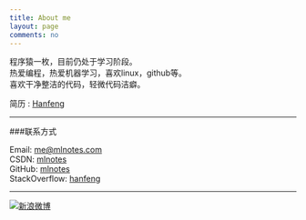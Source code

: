 ```yaml
---
title: About me
layout: page
comments: no
---
```


程序猿一枚，目前仍处于学习阶段。	
热爱编程，热爱机器学习，喜欢linux，github等。		
喜欢干净整洁的代码，轻微代码洁癖。  

简历 : [Hanfeng](http://careers.stackoverflow.com/hanfeng)  

----

###联系方式        

Email: [me@mlnotes.com](me@mlnotes.com)     
CSDN: [mlnotes](http://blog.csdn.net/mlnotes)   
GitHub: [mlnotes](https://github.com/mlnotes)        
StackOverflow: [hanfeng](http://stackoverflow.com/users/2667591/hanfeng)  

----

[![新浪微博](http://service.t.sina.com.cn/widget/qmd/1617060065/fd65f3f9/1.png)](http://weibo.com/u/1617060065?s=6uyXnP)
